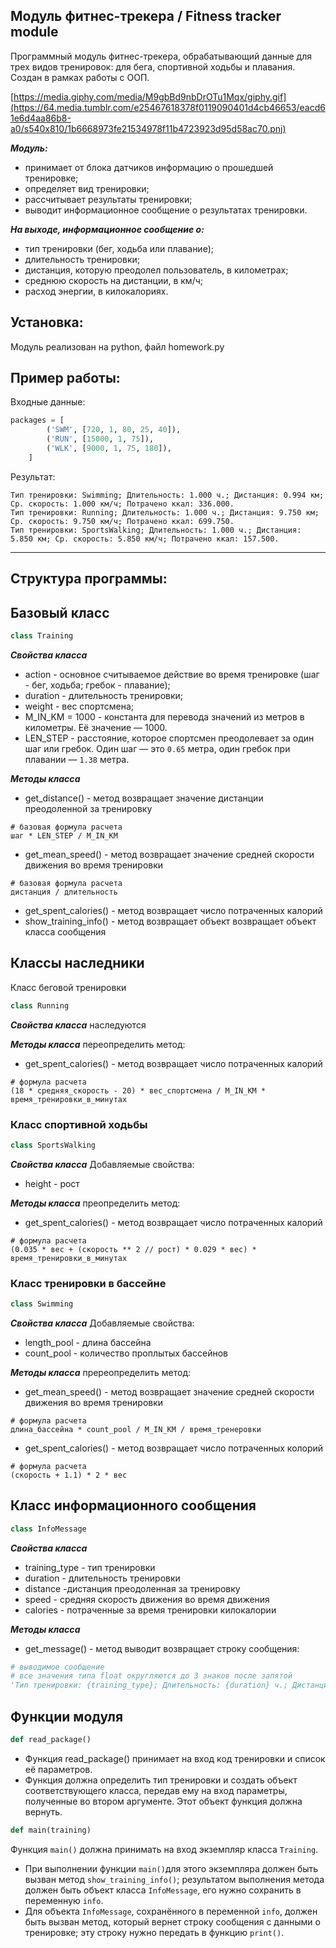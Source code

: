 ## Модуль фитнес-трекера / Fitness tracker module

Программный модуль фитнес-трекера, обрабатывающий данные для трех видов тренировок: для бега, спортивной ходьбы и плавания.
Создан в рамках работы с ООП.


[https://media.giphy.com/media/M9gbBd9nbDrOTu1Mqx/giphy.gif](https://64.media.tumblr.com/e25467618378f0119090401d4cb46653/eacd61e6d4aa86b8-a0/s540x810/1b6668973fe21534978f11b4723923d95d58ac70.pnj)
            


***Модуль:***

- принимает от блока датчиков информацию о прошедшей тренировке;
- определяет вид тренировки;
- рассчитывает результаты тренировки;
- выводит информационное сообщение о результатах тренировки.

***На выходе, информационное сообщение о:***

- тип тренировки (бег, ходьба или плавание);
- длительность тренировки;
- дистанция, которую преодолел пользователь, в километрах;
- среднюю скорость на дистанции, в км/ч;
- расход энергии, в килокалориях.

## Установка:
 Модуль реализован на python, файл homework.py
## Пример работы:
Входные данные:
```python
packages = [
        ('SWM', [720, 1, 80, 25, 40]),
        ('RUN', [15000, 1, 75]),
        ('WLK', [9000, 1, 75, 180]),
    ]
```
Результат:
```
Тип тренировки: Swimming; Длительность: 1.000 ч.; Дистанция: 0.994 км; Ср. скорость: 1.000 км/ч; Потрачено ккал: 336.000.
Тип тренировки: Running; Длительность: 1.000 ч.; Дистанция: 9.750 км; Ср. скорость: 9.750 км/ч; Потрачено ккал: 699.750.
Тип тренировки: SportsWalking; Длительность: 1.000 ч.; Дистанция: 5.850 км; Ср. скорость: 5.850 км/ч; Потрачено ккал: 157.500.
```

---
## Структура программы:
## Базовый класс
```python
class Training
```
***Свойства класса***
* action - основное считываемое действие во время тренировке (шаг - бег, ходьба; гребок - плавание);
* duration - длительность тренировки;
* weight - вес спортсмена;
* M_IN_KM = 1000 - константа для перевода значений из метров в километры. Её значение — 1000.
* LEN_STEP - расстояние, которое спортсмен преодолевает за один шаг или гребок. Один шаг — это  `0.65` метра, один гребок
при плавании — `1.38` метра.

***Методы класса***

* get_distance() - метод возвращает значение дистанции преодоленной за тренировку
```
# базовая формула расчета
шаг * LEN_STEP / M_IN_KM
```
* get_mean_speed() - метод возвращает значение средней скорости движения во время тренировки
```
# базовая формула расчета
дистанция / длительность
```
* get_spent_calories() - метод возвращает число потраченных калорий
* show_training_info() - метод возвращает объект возвращает объект класса сообщения

## Классы наследники
Класс беговой тренировки
```python
class Running
```
***Свойства класса***
наследуются

***Методы класса***
переопределить метод:
* get_spent_calories() - метод возвращает число потраченных калорий

```
# формула расчета
(18 * средняя_скорость - 20) * вес_спортсмена / M_IN_KM * время_тренировки_в_минутах
```

### Класс спортивной ходьбы
```python
class SportsWalking
```
***Свойства класса***
Добавляемые свойства:
* height - рост

***Методы класса***
преопределить метод:
* get_spent_calories() - метод возвращает число потраченных калорий
```
# формула расчета
(0.035 * вес + (скорость ** 2 // рост) * 0.029 * вес) * время_тренировки_в_минутах
```
### Класс тренировки в бассейне
```python
class Swimming
```
***Свойства класса***
Добавляемые свойства:
* length_pool - длина бассейна
* count_pool - количество проплытых бассейнов

***Методы класса***
пререопределить метод:
* get_mean_speed() - метод возвращает значение средней скорости движения во время тренировки
```
# формула расчета
длина_бассейна * count_pool / M_IN_KM / время_тренеровки
```
* get_spent_calories() - метод возвращает число потраченных колорий
```
# формула расчета
(скорость + 1.1) * 2 * вес
```
## Класс информационного сообщения
```python
class InfoMessage
```
***Свойства класса***
* training_type - тип тренировки
* duration - длительность тренировки
* distance -дистанция преодоленная за тренировку
* speed - средняя скорость движения во время движения
* calories - потраченные за время тренировки килокалории

***Методы класса***

* get_message() - метод выводит возвращает строку сообщения:
```python
# выводимое сообщение
# все значения типа float округляются до 3 знаков после запятой
'Тип тренировки: {training_type}; Длительность: {duration} ч.; Дистанция: {distance} км; Ср. скорость: {speed} км/ч; Потрачено ккал: {calories}'.
```

## Функции модуля
```python
def read_package()
```
* Функция read_package() принимает на вход код тренировки и список её параметров.
* Функция должна определить тип тренировки и создать объект соответствующего класса,
передав ему на вход параметры, полученные во втором аргументе. Этот объект функция должна вернуть.

```python
def main(training)
```
Функция `main()` должна принимать на вход экземпляр класса `Training`.

- При выполнении функции `main()`для этого экземпляра должен быть вызван метод `show_training_info()`;
результатом выполнения метода должен быть объект класса `InfoMessage`, его нужно сохранить в переменную `info`.
- Для объекта `InfoMessage`, сохранённого в переменной `info`, должен быть вызван метод,
который вернет строку сообщения с данными о тренировке; эту строку нужно передать в функцию `print()`.
